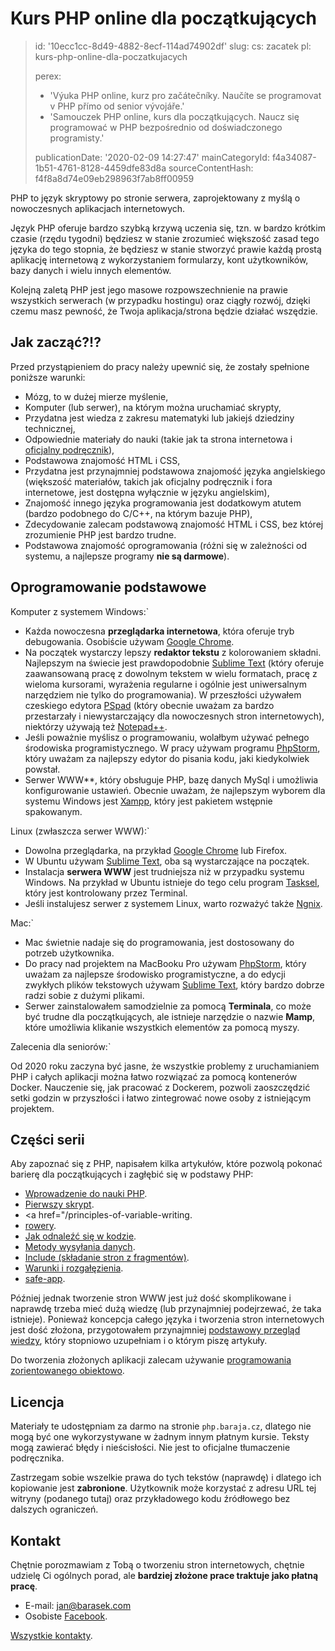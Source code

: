 Kurs PHP online dla początkujących
==================================

> id: '10ecc1cc-8d49-4882-8ecf-114ad74902df'
> slug:
> 	cs: zacatek
> 	pl: kurs-php-online-dla-poczatkujacych
> 
> perex:
> 	- 'Výuka PHP online, kurz pro začátečníky. Naučíte se programovat v PHP přímo od senior vývojáře.'
> 	- 'Samouczek PHP online, kurs dla początkujących. Naucz się programować w PHP bezpośrednio od doświadczonego programisty.'
> 
> publicationDate: '2020-02-09 14:27:47'
> mainCategoryId: f4a34087-1b51-4761-8128-4459dfe83d8a
> sourceContentHash: f4f8a8d74e09eb298963f7ab8ff00959

PHP to język skryptowy po stronie serwera, zaprojektowany z myślą o nowoczesnych aplikacjach internetowych.

Język PHP oferuje bardzo szybką krzywą uczenia się, tzn. w bardzo krótkim czasie (rzędu tygodni) będziesz w stanie zrozumieć większość zasad tego języka do tego stopnia, że będziesz w stanie stworzyć prawie każdą prostą aplikację internetową z wykorzystaniem formularzy, kont użytkowników, bazy danych i wielu innych elementów.

Kolejną zaletą PHP jest jego masowe rozpowszechnienie na prawie wszystkich serwerach (w przypadku hostingu) oraz ciągły rozwój, dzięki czemu masz pewność, że Twoja aplikacja/strona będzie działać wszędzie.

Jak zacząć?!?
------------

Przed przystąpieniem do pracy należy upewnić się, że zostały spełnione poniższe warunki:

- Mózg, to w dużej mierze myślenie,
- Komputer (lub serwer), na którym można uruchamiać skrypty,
- Przydatna jest wiedza z zakresu matematyki lub jakiejś dziedziny technicznej,
- Odpowiednie materiały do nauki (takie jak ta strona internetowa i <a href="https://www.php.net">oficjalny podręcznik</a>),
- Podstawowa znajomość HTML i CSS,
- Przydatna jest przynajmniej podstawowa znajomość języka angielskiego (większość materiałów, takich jak oficjalny podręcznik i fora internetowe, jest dostępna wyłącznie w języku angielskim),
- Znajomość innego języka programowania jest dodatkowym atutem (bardzo podobnego do C/C++, na którym bazuje PHP),
- Zdecydowanie zalecam podstawową znajomość HTML i CSS, bez której zrozumienie PHP jest bardzo trudne.
- Podstawowa znajomość oprogramowania (różni się w zależności od systemu, a najlepsze programy **nie są darmowe**).

Oprogramowanie podstawowe
-----------------

Komputer z systemem Windows:`
- Każda nowoczesna **przeglądarka internetowa**, która oferuje tryb debugowania. Osobiście używam <a href="https://www.google.com/chrome">Google Chrome</a>.
- Na początek wystarczy lepszy **redaktor tekstu** z kolorowaniem składni. Najlepszym na świecie jest prawdopodobnie <a href="https://www.sublimetext.com">Sublime Text</a> (który oferuje zaawansowaną pracę z dowolnym tekstem w wielu formatach, pracę z wieloma kursorami, wyrażenia regularne i ogólnie jest uniwersalnym narzędziem nie tylko do programowania). W przeszłości używałem czeskiego edytora <a href="https://www.pspad.com/cz/">PSpad</a> (który obecnie uważam za bardzo przestarzały i niewystarczający dla nowoczesnych stron internetowych), niektórzy używają też <a href="https://www.slunecnice.cz/sw/notepad/">Notepad++</a>.
- Jeśli poważnie myślisz o programowaniu, wolałbym używać pełnego środowiska programistycznego. W pracy używam programu <a href="https://www.jetbrains.com/phpstorm/">PhpStorm</a>, który uważam za najlepszy edytor do pisania kodu, jaki kiedykolwiek powstał.
- Serwer WWW**, który obsługuje PHP, bazę danych MySql i umożliwia konfigurowanie ustawień. Obecnie uważam, że najlepszym wyborem dla systemu Windows jest <a href="https://www.apachefriends.org/download.html">Xampp</a>, który jest pakietem wstępnie spakowanym.

Linux (zwłaszcza serwer WWW):`
- Dowolna przeglądarka, na przykład <a href="https://www.google.com/chrome">Google Chrome</a> lub Firefox.
- W Ubuntu używam <a href="https://www.sublimetext.com">Sublime Text</a>, oba są wystarczające na początek.
- Instalacja **serwera WWW** jest trudniejsza niż w przypadku systemu Windows. Na przykład w Ubuntu istnieje do tego celu program <a href="https://wiki.ubuntu.cz/servery/apache_s_mysql_a_php">Tasksel</a>, który jest kontrolowany przez Terminal.
- Jeśli instalujesz serwer z systemem Linux, warto rozważyć także <a href="https://www.nginx.com/resources/wiki/">Ngnix</a>.

Mac:`
- Mac świetnie nadaje się do programowania, jest dostosowany do potrzeb użytkownika.
- Do pracy nad projektem na MacBooku Pro używam <a href="https://www.jetbrains.com/phpstorm/">PhpStorm</a>, który uważam za najlepsze środowisko programistyczne, a do edycji zwykłych plików tekstowych używam <a href="https://www.sublimetext.com">Sublime Text</a>, który bardzo dobrze radzi sobie z dużymi plikami.
- Serwer zainstalowałem samodzielnie za pomocą **Terminala**, co może być trudne dla początkujących, ale istnieje narzędzie o nazwie **Mamp**, które umożliwia klikanie wszystkich elementów za pomocą myszy.

Zalecenia dla seniorów:`

Od 2020 roku zaczyna być jasne, że wszystkie problemy z uruchamianiem PHP i całych aplikacji można łatwo rozwiązać za pomocą kontenerów Docker. Nauczenie się, jak pracować z Dockerem, pozwoli zaoszczędzić setki godzin w przyszłości i łatwo zintegrować nowe osoby z istniejącym projektem.

Części serii
------------

Aby zapoznać się z PHP, napisałem kilka artykułów, które pozwolą pokonać barierę dla początkujących i zagłębić się w podstawy PHP:

- <a href="/wprowadzenie">Wprowadzenie do nauki PHP</a>.
- <a href="/first-script">Pierwszy skrypt</a>.
- <a href="/principles-of-variable-writing</a>.
- <a href="/rowery">rowery</a>.
- <a href="/how-to-find-out">Jak odnaleźć się w kodzie</a>.
- <a href="/metody-wysylania-danych">Metody wysyłania danych</a>.
- <a href="/include-file">Include (składanie stron z fragmentów)</a>.
- <a href="/warunki">Warunki i rozgałęzienia</a>.
- <a href="/safe-application">safe-app</a>.

Później jednak tworzenie stron WWW jest już dość skomplikowane i naprawdę trzeba mieć dużą wiedzę (lub przynajmniej podejrzewać, że taka istnieje). Ponieważ koncepcja całego języka i tworzenia stron internetowych jest dość złożona, przygotowałem przynajmniej <a href="/knowledge">podstawowy przegląd wiedzy</a>, który stopniowo uzupełniam i o którym piszę artykuły.

Do tworzenia złożonych aplikacji zalecam używanie <a href="/oop">programowania zorientowanego obiektowo</a>.

Licencja
-------

Materiały te udostępniam za darmo na stronie `php.baraja.cz`, dlatego nie mogą być one wykorzystywane w żadnym innym płatnym kursie. Teksty mogą zawierać błędy i nieścisłości. Nie jest to oficjalne tłumaczenie podręcznika.

Zastrzegam sobie wszelkie prawa do tych tekstów (naprawdę) i dlatego ich kopiowanie jest **zabronione**. Użytkownik może korzystać z adresu URL tej witryny (podanego tutaj) oraz przykładowego kodu źródłowego bez dalszych ograniczeń.

Kontakt
-------

Chętnie porozmawiam z Tobą o tworzeniu stron internetowych, chętnie udzielę Ci ogólnych porad, ale **bardziej złożone prace traktuje jako płatną pracę**.

- E-mail: jan@barasek.com
- Osobiste <a href="https://www.facebook.com/janbarasek">Facebook</a>.

<a href="https://baraja.cz/kontakt">Wszystkie kontakty</a>.
